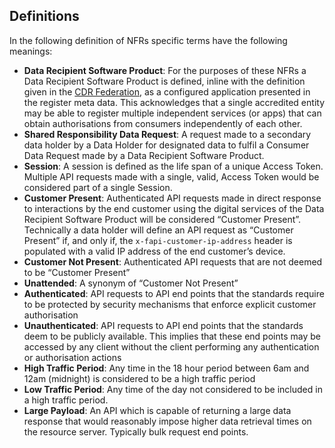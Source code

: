 ## Definitions
In the following definition of NFRs specific terms have the following meanings:

- **Data Recipient Software Product**: For the purposes of these NFRs a Data Recipient Software Product is defined, inline with the definition given in the [CDR Federation](#cdr-federation), as a configured application presented in the register meta data.  This acknowledges that a single accredited entity may be able to register multiple independent services (or apps) that can obtain authorisations from consumers independently of each other.
- **Shared Responsibility Data Request**: A request made to a secondary data holder by a Data Holder for designated data to fulfil a Consumer Data Request made by a Data Recipient Software Product.
- **Session**: A session is defined as the life span of a unique Access Token.  Multiple API requests made with a single, valid, Access Token would be considered part of a single Session.
- **Customer Present**: Authenticated API requests made in direct response to interactions by the end customer using the digital services of the Data Recipient Software Product will be considered “Customer Present”.  Technically a data holder will define an API request as “Customer Present” if, and only if, the `x-fapi-customer-ip-address` header is populated with a valid IP address of the end customer’s device.
- **Customer Not Present**: Authenticated API requests that are not deemed to be “Customer Present”
- **Unattended**: A synonym of “Customer Not Present”
- **Authenticated**: API requests to API end points that the standards require to be protected by security mechanisms that enforce explicit customer authorisation
- **Unauthenticated**: API requests to API end points that the standards deem to be publicly available.  This implies that these end points may be accessed by any client without the client performing any authentication or authorisation actions
- **High Traffic Period**: Any time in the 18 hour period between 6am and 12am (midnight) is considered to be a high traffic period
- **Low Traffic Period**: Any time of the day not considered to be included in a high traffic period.
- **Large Payload**: An API which is capable of returning a large data response that would reasonably impose higher data retrieval times on the resource server. Typically bulk request end points.
